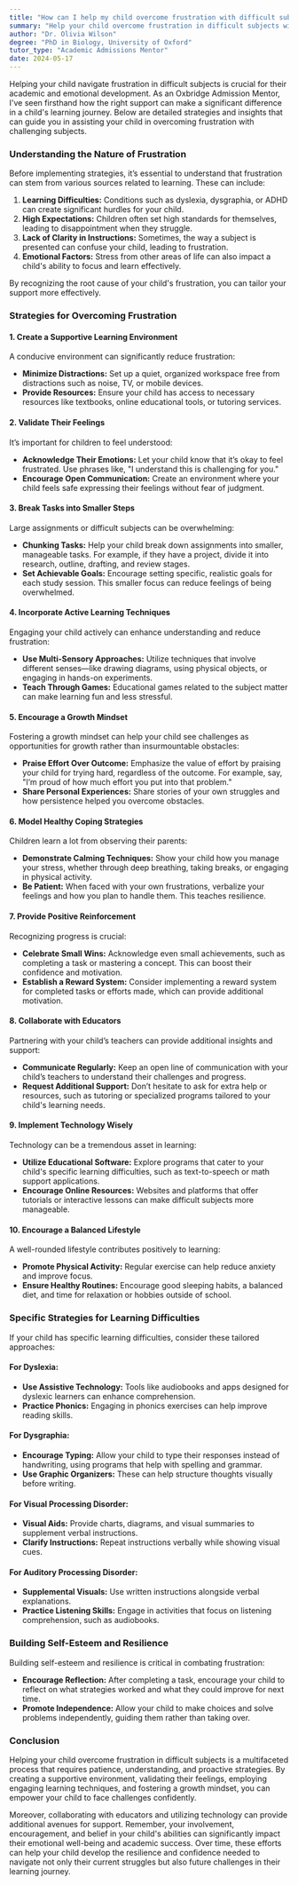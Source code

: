 ```yaml
---
title: "How can I help my child overcome frustration with difficult subjects?"
summary: "Help your child overcome frustration in difficult subjects with strategies that support their learning and emotional growth for better academic success."
author: "Dr. Olivia Wilson"
degree: "PhD in Biology, University of Oxford"
tutor_type: "Academic Admissions Mentor"
date: 2024-05-17
---
```


Helping your child navigate frustration in difficult subjects is crucial for their academic and emotional development. As an Oxbridge Admission Mentor, I've seen firsthand how the right support can make a significant difference in a child's learning journey. Below are detailed strategies and insights that can guide you in assisting your child in overcoming frustration with challenging subjects.

### Understanding the Nature of Frustration

Before implementing strategies, it’s essential to understand that frustration can stem from various sources related to learning. These can include:

1. **Learning Difficulties:** Conditions such as dyslexia, dysgraphia, or ADHD can create significant hurdles for your child.
2. **High Expectations:** Children often set high standards for themselves, leading to disappointment when they struggle.
3. **Lack of Clarity in Instructions:** Sometimes, the way a subject is presented can confuse your child, leading to frustration.
4. **Emotional Factors:** Stress from other areas of life can also impact a child's ability to focus and learn effectively.

By recognizing the root cause of your child's frustration, you can tailor your support more effectively.

### Strategies for Overcoming Frustration

#### 1. **Create a Supportive Learning Environment**

A conducive environment can significantly reduce frustration:

- **Minimize Distractions:** Set up a quiet, organized workspace free from distractions such as noise, TV, or mobile devices.
- **Provide Resources:** Ensure your child has access to necessary resources like textbooks, online educational tools, or tutoring services.

#### 2. **Validate Their Feelings**

It’s important for children to feel understood:

- **Acknowledge Their Emotions:** Let your child know that it’s okay to feel frustrated. Use phrases like, "I understand this is challenging for you."
- **Encourage Open Communication:** Create an environment where your child feels safe expressing their feelings without fear of judgment.

#### 3. **Break Tasks into Smaller Steps**

Large assignments or difficult subjects can be overwhelming:

- **Chunking Tasks:** Help your child break down assignments into smaller, manageable tasks. For example, if they have a project, divide it into research, outline, drafting, and review stages.
- **Set Achievable Goals:** Encourage setting specific, realistic goals for each study session. This smaller focus can reduce feelings of being overwhelmed.

#### 4. **Incorporate Active Learning Techniques**

Engaging your child actively can enhance understanding and reduce frustration:

- **Use Multi-Sensory Approaches:** Utilize techniques that involve different senses—like drawing diagrams, using physical objects, or engaging in hands-on experiments.
- **Teach Through Games:** Educational games related to the subject matter can make learning fun and less stressful.

#### 5. **Encourage a Growth Mindset**

Fostering a growth mindset can help your child see challenges as opportunities for growth rather than insurmountable obstacles:

- **Praise Effort Over Outcome:** Emphasize the value of effort by praising your child for trying hard, regardless of the outcome. For example, say, "I’m proud of how much effort you put into that problem."
- **Share Personal Experiences:** Share stories of your own struggles and how persistence helped you overcome obstacles.

#### 6. **Model Healthy Coping Strategies**

Children learn a lot from observing their parents:

- **Demonstrate Calming Techniques:** Show your child how you manage your stress, whether through deep breathing, taking breaks, or engaging in physical activity.
- **Be Patient:** When faced with your own frustrations, verbalize your feelings and how you plan to handle them. This teaches resilience.

#### 7. **Provide Positive Reinforcement**

Recognizing progress is crucial:

- **Celebrate Small Wins:** Acknowledge even small achievements, such as completing a task or mastering a concept. This can boost their confidence and motivation.
- **Establish a Reward System:** Consider implementing a reward system for completed tasks or efforts made, which can provide additional motivation.

#### 8. **Collaborate with Educators**

Partnering with your child’s teachers can provide additional insights and support:

- **Communicate Regularly:** Keep an open line of communication with your child’s teachers to understand their challenges and progress.
- **Request Additional Support:** Don’t hesitate to ask for extra help or resources, such as tutoring or specialized programs tailored to your child's learning needs.

#### 9. **Implement Technology Wisely**

Technology can be a tremendous asset in learning:

- **Utilize Educational Software:** Explore programs that cater to your child's specific learning difficulties, such as text-to-speech or math support applications.
- **Encourage Online Resources:** Websites and platforms that offer tutorials or interactive lessons can make difficult subjects more manageable.

#### 10. **Encourage a Balanced Lifestyle**

A well-rounded lifestyle contributes positively to learning:

- **Promote Physical Activity:** Regular exercise can help reduce anxiety and improve focus.
- **Ensure Healthy Routines:** Encourage good sleeping habits, a balanced diet, and time for relaxation or hobbies outside of school.

### Specific Strategies for Learning Difficulties

If your child has specific learning difficulties, consider these tailored approaches:

#### For Dyslexia:

- **Use Assistive Technology:** Tools like audiobooks and apps designed for dyslexic learners can enhance comprehension.
- **Practice Phonics:** Engaging in phonics exercises can help improve reading skills.

#### For Dysgraphia:

- **Encourage Typing:** Allow your child to type their responses instead of handwriting, using programs that help with spelling and grammar.
- **Use Graphic Organizers:** These can help structure thoughts visually before writing.

#### For Visual Processing Disorder:

- **Visual Aids:** Provide charts, diagrams, and visual summaries to supplement verbal instructions.
- **Clarify Instructions:** Repeat instructions verbally while showing visual cues.

#### For Auditory Processing Disorder:

- **Supplemental Visuals:** Use written instructions alongside verbal explanations.
- **Practice Listening Skills:** Engage in activities that focus on listening comprehension, such as audiobooks.

### Building Self-Esteem and Resilience

Building self-esteem and resilience is critical in combating frustration:

- **Encourage Reflection:** After completing a task, encourage your child to reflect on what strategies worked and what they could improve for next time.
- **Promote Independence:** Allow your child to make choices and solve problems independently, guiding them rather than taking over.

### Conclusion

Helping your child overcome frustration in difficult subjects is a multifaceted process that requires patience, understanding, and proactive strategies. By creating a supportive environment, validating their feelings, employing engaging learning techniques, and fostering a growth mindset, you can empower your child to face challenges confidently.

Moreover, collaborating with educators and utilizing technology can provide additional avenues for support. Remember, your involvement, encouragement, and belief in your child's abilities can significantly impact their emotional well-being and academic success. Over time, these efforts can help your child develop the resilience and confidence needed to navigate not only their current struggles but also future challenges in their learning journey.
    